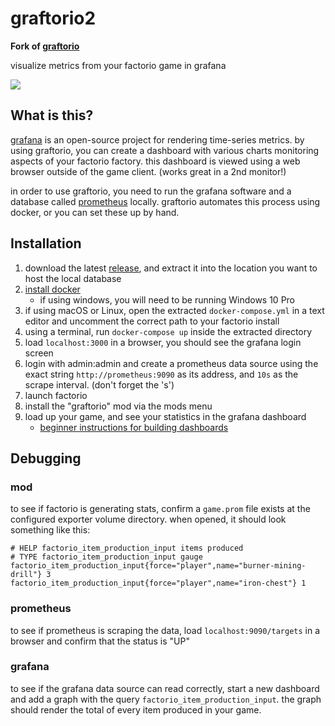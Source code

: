 # graftorio2

**Fork of [graftorio](https://github.com/afex/graftorio)**

visualize metrics from your factorio game in grafana

![](https://mods-data.factorio.com/assets/89653f5de75cdb227b5140805d632faf41459eee.png)

## What is this?

[grafana](https://grafana.com/) is an open-source project for rendering time-series metrics. by using graftorio, you can create a dashboard with various charts monitoring aspects of your factorio factory. this dashboard is viewed using a web browser outside of the game client. (works great in a 2nd monitor!)

in order to use graftorio, you need to run the grafana software and a database called [prometheus](https://prometheus.io/) locally. graftorio automates this process using docker, or you can set these up by hand.

## Installation

1. download the latest [release](https://github.com/remijouannet/graftorio2/releases), and extract it into the location you want to host the local database
1. [install docker](https://docs.docker.com/install/)
   - if using windows, you will need to be running Windows 10 Pro
1. if using macOS or Linux, open the extracted `docker-compose.yml` in a text editor and uncomment the correct path to your factorio install
1. using a terminal, run `docker-compose up` inside the extracted directory
1. load `localhost:3000` in a browser, you should see the grafana login screen
1. login with admin:admin and create a prometheus data source using the exact string `http://prometheus:9090` as its address, and `10s` as the scrape interval. (don't forget the 's')
1. launch factorio
1. install the "graftorio" mod via the mods menu
1. load up your game, and see your statistics in the grafana dashboard
   - [beginner instructions for building dashboards](https://youtu.be/sKNZMtoSHN4)

## Debugging

### mod

to see if factorio is generating stats, confirm a `game.prom` file exists at the configured exporter volume directory.  when opened, it should look something like this:

```
# HELP factorio_item_production_input items produced
# TYPE factorio_item_production_input gauge
factorio_item_production_input{force="player",name="burner-mining-drill"} 3
factorio_item_production_input{force="player",name="iron-chest"} 1
```

### prometheus

to see if prometheus is scraping the data, load `localhost:9090/targets` in a browser and confirm that the status is "UP"

### grafana

to see if the grafana data source can read correctly, start a new dashboard and add a graph with the query `factorio_item_production_input`. the graph should render the total of every item produced in your game.
